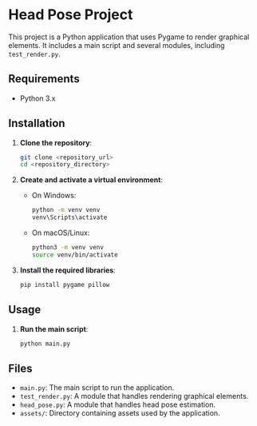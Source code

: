 # Head Pose Project

This project is a Python application that uses Pygame to render graphical elements. It includes a main script and several modules, including `test_render.py`.

## Requirements

- Python 3.x

## Installation

1. **Clone the repository**:
   ```sh
   git clone <repository_url>
   cd <repository_directory>
   ```

2. **Create and activate a virtual environment**:
   - On Windows:
     ```sh
     python -m venv venv
     venv\Scripts\activate
     ```
   - On macOS/Linux:
     ```sh
     python3 -m venv venv
     source venv/bin/activate
     ```

3. **Install the required libraries**:
   ```sh
   pip install pygame pillow
   ```

## Usage

1. **Run the main script**:
   ```sh
   python main.py
   ```

## Files

- `main.py`: The main script to run the application.
- `test_render.py`: A module that handles rendering graphical elements.
- `head_pose.py`: A module that handles head pose estimation.
- `assets/`: Directory containing assets used by the application.
